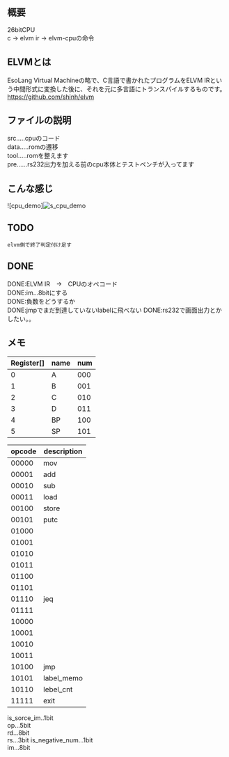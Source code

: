 ## 概要

26bitCPU  
c → elvm ir → elvm-cpuの命令　　

## ELVMとは
EsoLang Virtual Machineの略で、C言語で書かれたプログラムをELVM IRという中間形式に変換した後に、それを元に多言語にトランスパイルするものです。  
https://github.com/shinh/elvm  

## ファイルの説明
src.....cpuのコード  
data.....romの遷移  
tool.....romを整えます  
pre......rs232出力を加える前のcpu本体とテストベンチが入ってます  

## こんな感じ
![cpu_demo]![s_cpu_demo](https://user-images.githubusercontent.com/21309141/34920052-f9ad2ed8-f9af-11e7-974b-79cfc5604362.jpeg)

## TODO
	elvm側で終了判定付け足す
## DONE
DONE:ELVM IR　→　CPUのオペコード  
DONE:im...8bitにする  
DONE:負数をどうするか  
DONE:jmpでまだ到達していないlabelに飛べない
DONE:rs232で画面出力とかしたい。。  

## メモ

 |Register[]| name  |  num   |
 |----------|-------|--------|
 | 0        |   A   |  000   |
 | 1        |   B   |  001   |
 | 2        |   C   |  010   |
 | 3        |   D   |  011   |
 | 4        |   BP  |  100   |
 | 5        |   SP  |  101   |
 
 |  opcode  |description|
 |----------|-----------|
 |  00000   |    mov    |
 |  00001   |    add    |
 |  00010   |    sub    |
 |  00011   |    load   |
 |  00100   |    store  |
 |  00101   |    putc   |
 |  01000   |           |
 |  01001   |           |
 |  01010   |           |
 |  01011   |           |
 |  01100   |           |
 |  01101   |           |
 |  01110   |    jeq    |
 |  01111   |   	    |
 |  10000   |           |
 |  10001   |           |
 |  10010   |           |
 |  10011   |           |
 |  10100   |    jmp    |
 |  10101   | label_memo|
 |	10110	| lebel_cnt |
 |  11111   |    exit   |
 
is_sorce_im..1bit  
op...5bit  
rd...8bit  
rs...3bit
is_negative_num...1bit  
im...8bit


